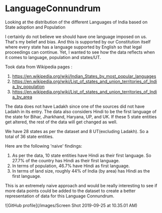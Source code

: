 # LanguageConnundrum
Looking at the distribution of the different Languages of India based on State adoption and Population


I certainly do not believe we should have one language imposed on us. That's my belief and bias. And this is supported by our Constitution itself where every state has a language supported by English so that legal proceedings can continue. Yet, I wanted to see how the data reflects when it comes to language, population and states/UT.  

Took data from Wikipedia pages : 
1) https://en.wikipedia.org/wiki/Indian_States_by_most_popular_languages
2) https://en.wikipedia.org/wiki/List_of_states_and_union_territories_of_India_by_population
3) https://en.wikipedia.org/wiki/List_of_states_and_union_territories_of_India_by_area

The data does not have Ladakh since one of the sources did not have Ladakh in its entry. The data also considers Hindi to be the first language of the state for Bihar, Jharkhand, Haryana, UP, and UK. If these 5 state entities get altered, the rest of the data will get changed as well. 

We have 28 states as per the dataset and 8 UT(excluding Ladakh). So a total of 36 state entities. 

Here are the following 'naive' findings:
1) As per the data, 10 state entities have Hindi as their first language. So 27.7% of the country has Hindi as their first language.  
2) In terms of population, 46.7%  have Hindi as first language.
3) In terms of land size, roughly 44% of India (by area) has Hindi as the first language.

This is an extremely naive approach and would be really interesting to see if more data points could be added to the dataset to create a better representation of data for this Language Connundrum.

![GitHub profile](/images/Screen Shot 2019-09-25 at 10.35.01 AM)
